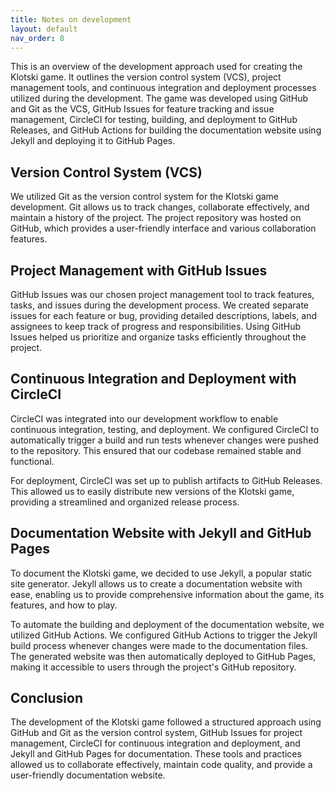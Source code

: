 ```yaml
---
title: Notes on development
layout: default
nav_order: 8
---
```




This is an overview of the development approach used for creating the Klotski game. It outlines the
version control system (VCS), project management tools, and continuous integration and deployment processes utilized
during the development. The game was developed using GitHub and Git as the VCS, GitHub Issues for feature tracking and
issue management, CircleCI for testing, building, and deployment to GitHub Releases, and GitHub Actions for building the
documentation website using Jekyll and deploying it to GitHub Pages.

## Version Control System (VCS)
We utilized Git as the version control system for the Klotski game development. Git allows us to track changes,
collaborate effectively, and maintain a history of the project. The project repository was hosted on GitHub, which
provides a user-friendly interface and various collaboration features.

## Project Management with GitHub Issues
GitHub Issues was our chosen project management tool to track features, tasks, and issues during the development
process. We created separate issues for each feature or bug, providing detailed descriptions, labels, and assignees to
keep track of progress and responsibilities. Using GitHub Issues helped us prioritize and organize tasks efficiently
throughout the project.

## Continuous Integration and Deployment with CircleCI
CircleCI was integrated into our development workflow to enable continuous integration, testing, and deployment. We
configured CircleCI to automatically trigger a build and run tests whenever changes were pushed to the repository. This
ensured that our codebase remained stable and functional.

For deployment, CircleCI was set up to publish artifacts to GitHub Releases. This allowed us to easily distribute new
versions of the Klotski game, providing a streamlined and organized release process.

## Documentation Website with Jekyll and GitHub Pages
To document the Klotski game, we decided to use Jekyll, a popular static site generator. Jekyll allows us to create a
documentation website with ease, enabling us to provide comprehensive information about the game, its features, and how
to play.

To automate the building and deployment of the documentation website, we utilized GitHub Actions. We configured GitHub
Actions to trigger the Jekyll build process whenever changes were made to the documentation files. The generated website
was then automatically deployed to GitHub Pages, making it accessible to users through the project's GitHub repository.

## Conclusion
The development of the Klotski game followed a structured approach using GitHub and Git as the version control system,
GitHub Issues for project management, CircleCI for continuous integration and deployment, and Jekyll and GitHub Pages
for documentation. These tools and practices allowed us to collaborate effectively, maintain code quality, and provide a
user-friendly documentation website.

